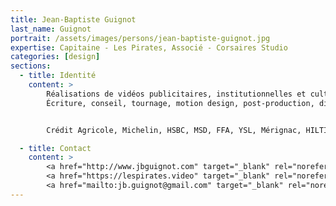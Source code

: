 ```yaml
---
title: Jean-Baptiste Guignot
last_name: Guignot
portrait: /assets/images/persons/jean-baptiste-guignot.jpg
expertise: Capitaine - Les Pirates, Associé - Corsaires Studio
categories: [design]
sections:
  - title: Identité
    content: >
        Réalisations de vidéos publicitaires, institutionnelles et culturelles.
        Écriture, conseil, tournage, motion design, post-production, diffusion.


        Crédit Agricole, Michelin, HSBC, MSD, FFA, YSL, Mérignac, HILTI, Renault, Université de Bordeaux, CHU de Bordeaux, VRI, Bjorg, Aubrilam, Mylan....

  - title: Contact
    content: >
        <a href="http://www.jbguignot.com" target="_blank" rel="noreferrer">Site personnel</a> –
        <a href="https://lespirates.video" target="_blank" rel="noreferrer">Les Pirates</a> –
        <a href="mailto:jb.guignot@gmail.com" target="_blank" rel="noreferrer">Mail</a>
---
```

